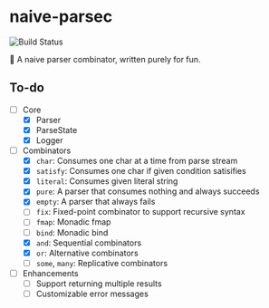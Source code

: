 # naive-parsec

![Build Status](https://github.com/codgician/naive-parsec/actions/workflows/build.yml/badge.svg)

:space_invader: A naive parser combinator, written purely for fun.

## To-do

- [ ] Core
    - [x] Parser
    - [x] ParseState
    - [x] Logger
- [ ] Combinators
    - [x] `char`: Consumes one char at a time from parse stream
    - [x] `satisfy`: Consumes one char if given condition satisifies
    - [x] `literal`: Consumes given literal string
    - [x] `pure`: A parser that consumes nothing and always succeeds
    - [x] `empty`: A parser that always fails
    - [ ] `fix`: Fixed-point combinator to support recursive syntax
    - [ ] `fmap`: Monadic fmap
    - [ ] `bind`: Monadic bind
    - [x] `and`: Sequential combinators
    - [x] `or`: Alternative combinators
    - [ ] `some`, `many`: Replicative combinators
- [ ] Enhancements
    - [ ] Support returning multiple results
    - [ ] Customizable error messages
